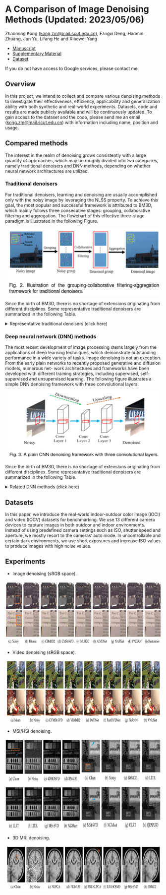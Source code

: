 # A Comparison of Image Denoising Methods (Updated: 2023/05/06)
Zhaoming Kong (kong.zm@mail.scut.edu.cn), Fangxi Deng, Haomin Zhuang, Jun Yu, Lifang He and Xiaowei Yang

* [Manuscript](http://arxiv.org/abs/2304.08990)
* [Supplementary Material](https://github.com/ZhaomingKong/Denoising-Comparison/blob/938179b44afbd2fd8506ef3b5274f31606e3cc44/Supplementary%20Material.pdf)
* [Dataset](https://drive.google.com/drive/folders/1QpgusTtgXvUGoZKzTguDSrOrNhFD-M_v?usp=share_link)

If you do not have access to Google services, please contact me.

## Overview
In this project, we intend to collect and compare various denoising methods to investigate their effectiveness, efficiency, applicability
and generalization ability with both synthetic and real-world experiments. Datasets, code and results are made publicly available
and will be continuously updated. To gain access to the dataset and the code, please send me an email (kong.zm@mail.scut.edu.cn) with information including name, position and usage. 

## Compared methods
The interest in the realm of denoising grows consistently with a large quantity of approaches, which may be roughly divided into two categories, namely traditional denoisers and DNN methods, depending on whether neural network architectures are utilized.

### Traditional denoisers
For traditional denoisers, learning and denoising are usually accomplished only with the noisy image by leveraging the NLSS property. To achieve this goal, the most popular and successful framework is attributed to BM3D, which mainly follows three consecutive stages: grouping, collaborative filtering and aggregation. The flowchart of this effective three-stage paradigm is illustrated in the following Figure.


<img src="Figs/Traditional_Flowchart.png" width="588px" height="218px"/>

Since the birth of BM3D, there is no shortage of extensions originating from different disciplines. Some representative traditional denoisers are summarized in the following Table.

<details>
<summary> Representative traditional denoisers (click here)</summary>
<p align="center">
  <img width="1180", height="808" src="Figs/Table1.png">
</p>
</details>


### Deep neural network (DNN) methods
The most recent development of image processing stems largely from the applications of deep learning techniques, which demonstrate outstanding performance in a wide variety of tasks. Image denoising is not an exception. From the early plain networks to recently proposed generative and diffusion models, numerous net- work architectures and frameworks have been developed with different training strategies, including supervised, self-supervised and unsupervised learning. The following figure illustrates a simple DNN denoising framework with three convolutional layers.

<img src="Figs/Fig3_PlainDNN.png" width="588px" height="218px"/>

Since the birth of BM3D, there is no shortage of extensions originating from different disciplines. Some representative traditional denoisers are summarized in the following Table.

<details>
<summary> Related DNN methods (click here)</summary>
<p align="center">
  <img width="1280", height="808" src="Figs/Table2.png">
</p>
</details>

## Datasets
In this paper, we introduce the real-world indoor-outdoor color image (IOCI) and video (IOCV) datasets for benchmarking. We use 13 different camera devices to capture images in both outdoor and indoor environments. Instead of using predefined camera settings such as ISO, shutter speed and aperture, we mostly resort to the cameras’ auto mode. In uncontrollable and certain dark environments, we use short exposures and increase ISO values to produce images with high noise values.



## Experiments

* Image denoising (sRGB space).
<img src="Figs/DND_SIDD_comparison.png" width="1180px" height="206px"/>

* Video denoising (sRGB space).
<img src="Figs/Set8_CRVD.png" width="1280px" height="206px"/>

* MSI/HSI denoising.
<img src="Figs/MSI.png" width="1280px" height="296px"/>

* 3D MRI denoising.
<img src="Figs/MRI.png" width="1280px" height="149px"/>
